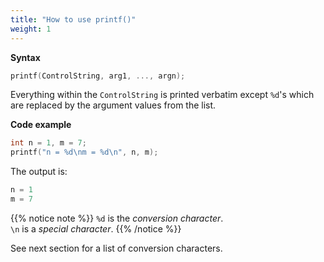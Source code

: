 ```yaml
---
title: "How to use printf()"
weight: 1
---
```


**Syntax**

```c
printf(ControlString, arg1, ..., argn);
```
Everything within the `ControlString` is printed verbatim except `%d`'s
which are replaced by the argument values from the list.

**Code example**

```c
int n = 1, m = 7;
printf("n = %d\nm = %d\n", n, m);
```

The output is:

```c
n = 1
m = 7
```

{{% notice note %}}
`%d` is the *conversion character*.  
`\n` is a *special character*.
{{% /notice %}}

See next section for a list of conversion characters.